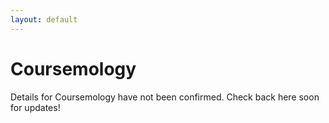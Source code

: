 ```yaml
---
layout: default
---
```


# Coursemology

Details for Coursemology have not been confirmed. Check back here soon for updates!